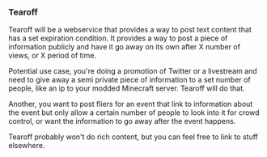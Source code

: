 ### Tearoff

Tearoff will be a webservice that provides a way to post text content that has a set expiration condition. It provides a way to post a piece of information publicly and have it go away on its own after X number of views, or X period of time.

Potential use case, you're doing a promotion of Twitter or a livestream and need to give away a semi private piece of information to a set number of people, like an ip to your modded Minecraft server. Tearoff will do that.

Another, you want to post fliers for an event that link to information about the event but only allow a certain number of people to look into it for crowd control, or want the information to go away after the event happens.

Tearoff probably won't do rich content, but you can feel free to link to stuff elsewhere.
